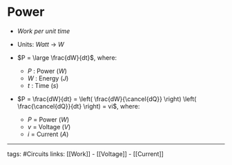 # Power
- *Work per unit time*

- Units: *Watt* -> $W$

- $P = \large \frac{dW}{dt}$, where:

	- $P$ : Power ($W$)
	- $W$ : Energy ($J$)
	- $t$ : Time ($s$)

- $P = \frac{dW}{dt} = \left( \frac{dW}{\cancel{dQ}} \right) \left( \frac{\cancel{dQ}}{dt} \right) = vi$, where:
	- $P$ = Power ($W$)
	- $v$ = Voltage ($V$)
	- $i$ = Current ($A$)

---
tags: #Circuits 
links: [[Work]] - [[Voltage]] - [[Current]]